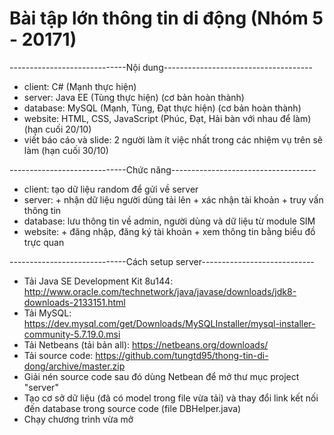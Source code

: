 # Bài tập lớn thông tin di động (Nhóm 5 - 20171)

-----------------------------Nội dung-------------------------------------
- client: C# (Mạnh thực hiện)
- server: Java EE (Tùng thực hiện) (cơ bản hoàn thành)
- database: MySQL (Mạnh, Tùng, Đạt thực hiện) (cơ bản hoàn thành)
- website: HTML, CSS, JavaScript (Phúc, Đạt, Hải bàn với nhau để làm) (hạn cuối 20/10)
- viết báo cáo và slide: 2 người làm ít việc nhất trong các nhiệm vụ trên sẽ làm (hạn cuối 30/10)

-----------------------------Chức năng------------------------------------
- client: tạo dữ liệu random để gửi về server
- server: + nhận dữ liệu người dùng tải lên
          + xác nhận tài khoản
          + truy vấn thông tin
- database: lưu thông tin về admin, người dùng và dữ liệu từ module SIM
- website: + đăng nhập, đăng ký tài khoản
           + xem thông tin bằng biểu đồ trực quan

-----------------------------Cách setup server----------------------------
- Tải Java SE Development Kit 8u144: http://www.oracle.com/technetwork/java/javase/downloads/jdk8-downloads-2133151.html
- Tải MySQL: https://dev.mysql.com/get/Downloads/MySQLInstaller/mysql-installer-community-5.7.19.0.msi
- Tải Netbeans (tải bản all): https://netbeans.org/downloads/
- Tải source code: https://github.com/tungtd95/thong-tin-di-dong/archive/master.zip
- Giải nén source code sau đó dùng Netbean để mở thư mục project "server"
- Tạo cơ sở dữ liệu (đã có model trong file vừa tải) và thay đổi link kết nối đến database trong source code (file DBHelper.java)
- Chạy chương trình vừa mở
